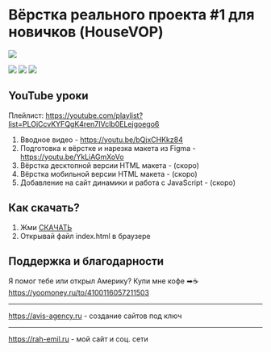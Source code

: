 # Вёрстка реального проекта #1 для новичков (HouseVOP)

![](https://i.ytimg.com/vi/bQjxCHKkz84/maxresdefault.jpg)

![](https://img.shields.io/github/stars/rah-emil/house-vop.svg) ![](https://img.shields.io/github/forks/rah-emil/house-vop.svg) ![](https://img.shields.io/github/issues/rah-emil/house-vop.svg)

## YouTube уроки
Плейлист: https://youtube.com/playlist?list=PLOjCcvKYFQgK4ren7IVclb0ELejgoego6
1. Вводное видео - https://youtu.be/bQjxCHKkz84
2. Подготовка к вёрстке и нарезка макета из Figma - https://youtu.be/YkLiAGmXoVo
3. Вёрстка десктопной версии HTML макета - (скоро)
4. Вёрстка мобильной версии HTML макета - (скоро)
5. Добавление на сайт динамики и работа с JavaScript - (скоро)

## Как скачать?
1. Жми [СКАЧАТЬ](https://github.com/rah-emil/house-vop/archive/refs/heads/main.zip "СКАЧАТЬ")
2. Открывай файл index.html в браузере

## Поддержка и благодарности
Я помог тебе или открыл Америку? Купи мне кофе ➡☕ https://yoomoney.ru/to/4100116057211503

------------

https://avis-agency.ru - создание сайтов под ключ

------------
https://rah-emil.ru - мой сайт и соц. сети
